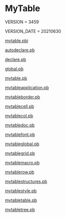 # MyTable

VERSION = 3459

VERSION_DATE = 20210630

[mytable.pbi](Doc/mytable.pbi.md)

[autodeclare.pb](Doc/autodeclare.pb.md)

[declare.pb](Doc/declare.pb.md)

[global.pb](Doc/global.pb.md)

[mytable.pb](Doc/mytable.pb.md)

[mytableapplication.pb](Doc/mytableapplication.pb.md)

[mytableborder.pb](Doc/mytableborder.pb.md)

[mytablecell.pb](Doc/mytablecell.pb.md)

[mytablecol.pb](Doc/mytablecol.pb.md)

[mytabledoc.pb](Doc/mytabledoc.pb.md)

[mytablefont.pb](Doc/mytablefont.pb.md)

[mytableglobal.pb](Doc/mytableglobal.pb.md)

[mytablegrid.pb](Doc/mytablegrid.pb.md)

[mytablemacro.pb](Doc/mytablemacro.pb.md)

[mytablerow.pb](Doc/mytablerow.pb.md)

[mytablestructures.pb](Doc/mytablestructures.pb.md)

[mytablestyle.pb](Doc/mytablestyle.pb.md)

[mytabletable.pb](Doc/mytabletable.pb.md)

[mytabletree.pb](Doc/mytabletree.pb.md)


